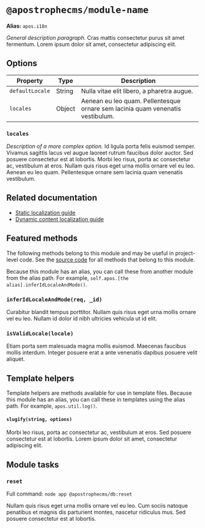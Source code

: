 # `@apostrophecms/module-name`

**Alias:** `apos.i18n`

*General description paragraph.* Cras mattis consectetur purus sit amet fermentum. Lorem ipsum dolor sit amet, consectetur adipiscing elit.

## Options

|  Property | Type | Description |
|---|---|---|
|`defaultLocale` | String | Nulla vitae elit libero, a pharetra augue. |
|`locales` | Object | Aenean eu leo quam. Pellentesque ornare sem lacinia quam venenatis vestibulum. |

### `locales`

*Description of a more complex option.* Id ligula porta felis euismod semper. Vivamus sagittis lacus vel augue laoreet rutrum faucibus dolor auctor. Sed posuere consectetur est at lobortis. Morbi leo risus, porta ac consectetur ac, vestibulum at eros. Nullam quis risus eget urna mollis ornare vel eu leo. Aenean eu leo quam. Pellentesque ornare sem lacinia quam venenatis vestibulum.

## Related documentation

- [Static localization guide](/guide/localization/static.md)
- [Dynamic content localization guide](/guide/localization/dynamic.md)

## Featured methods

The following methods belong to this module and may be useful in project-level code. See the [source code](https://github.com/apostrophecms/apostrophe/blob/main/modules/%40apostrophecms/i18n/index.js) for all methods that belong to this module.
<!-- Some are used within the module and would just create noise here. -->

Because this module has an alias, you can call these from another module from the alias path. For example, `self.apos.[the alias].inferIdLocaleAndMode()`.

### `inferIdLocaleAndMode(req, _id)`

Curabitur blandit tempus porttitor. Nullam quis risus eget urna mollis ornare vel eu leo. Nullam id dolor id nibh ultricies vehicula ut id elit.

### `isValidLocale(locale)`

Etiam porta sem malesuada magna mollis euismod. Maecenas faucibus mollis interdum. Integer posuere erat a ante venenatis dapibus posuere velit aliquet.

## Template helpers

Template helpers are methods available for use in template files. Because this module has an alias, you can call these in templates using the alias path. For example, `apos.util.log()`.

#### `slugify(string, options)`

Morbi leo risus, porta ac consectetur ac, vestibulum at eros. Sed posuere consectetur est at lobortis. Lorem ipsum dolor sit amet, consectetur adipiscing elit.

## Module tasks

### `reset`

Full command: `node app @apostrophecms/db:reset`

Nullam quis risus eget urna mollis ornare vel eu leo. Cum sociis natoque penatibus et magnis dis parturient montes, nascetur ridiculus mus. Sed posuere consectetur est at lobortis.
